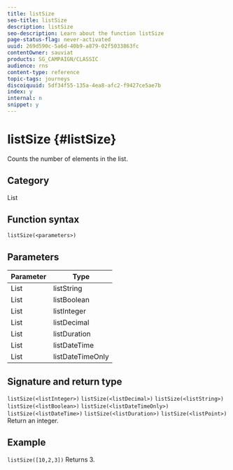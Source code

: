 ```yaml
---
title: listSize
seo-title: listSize
description: listSize
seo-description: Learn about the function listSize
page-status-flag: never-activated
uuid: 269d590c-5a6d-40b9-a879-02f5033863fc
contentOwner: sauviat
products: SG_CAMPAIGN/CLASSIC
audience: rns
content-type: reference
topic-tags: journeys
discoiquuid: 5df34f55-135a-4ea8-afc2-f9427ce5ae7b
index: y
internal: n
snippet: y
---
```


# listSize {#listSize}

Counts the number of elements in the list.

## Category

List

## Function syntax

`listSize(<parameters>)`

## Parameters

| Parameter | Type             |
|-----------|------------------|
| List      | listString       |
| List      | listBoolean      |
| List      | listInteger      |
| List      | listDecimal      |
| List      | listDuration     |
| List      | listDateTime     |
| List      | listDateTimeOnly |

## Signature and return type

`listSize(<listInteger>)`
`listSize(<listDecimal>)`
`listSize(<listString>)`
`listSize(<listBoolean>)`
`listSize(<listDateTimeOnly>)`
`listSize(<listDateTime>)`
`listSize(<listDuration>)`
`listSize(<listPoint>)`
Return an integer.

## Example

`listSize([10,2,3])`
Returns 3.